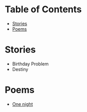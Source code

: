 # Table of Contents

* [Stories](#Stories)
* [Poems](#Poems)

# Stories

* Birthday Problem
* Destiny

# Poems

* [One night](./poems/one-night.md)
